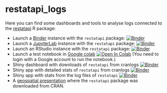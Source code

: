 # restatapi_logs

Here you can find some dashboards and tools to analyse logs connected to the [restatapi](https://eurostat.github.io/restatapi/) R package:

 - Launch a [Binder](https://mybinder.org/) instance with the `restatapi` package: [![Binder](https://mybinder.org/badge_logo.svg)](https://mybinder.org/v2/gh/mmatyi/restatapi_logs/bda9c15e13f4612ebdd9b99a1d2f35f6709b8751)
  - Launch a [JupyterLab](https://jupyterlab.readthedocs.io/) instance with the `restatapi` package: [![Binder](https://mybinder.org/badge_logo.svg)](https://mybinder.org/v2/gh/mmatyi/restatapi_logs/bda9c15e13f4612ebdd9b99a1d2f35f6709b8751?urlpath=lab)
 - Launch an RStudio instance with the `restatapi` package: [![Binder](https://mybinder.org/badge_logo.svg)](https://mybinder.org/v2/gh/mmatyi/restatapi_logs/bda9c15e13f4612ebdd9b99a1d2f35f6709b8751?urlpath=rstudio)
 - Launch a test notebook in [Google colab](https://colab.research.google.com/) [![Open In Colab](https://colab.research.google.com/assets/colab-badge.svg)](https://colab.research.google.com/github/mmatyi/restatapi_logs/blob/master/notebooks/teszt.ipynb) (You need to login with a Google account to run the notebook.)
 - Shiny dashboard with downloads of `restatapi` from cranlogs [![Binder](https://mybinder.org/badge_logo.svg)](http://mybinder.org/v2/gh/mmatyi/restatapi_logs/bda9c15e13f4612ebdd9b99a1d2f35f6709b8751?urlpath=shiny/ShinyApps/cran_stat/)
 - Shiny app with detailed stats of `restatapi` from cranlogs [![Binder](https://mybinder.org/badge_logo.svg)](http://mybinder.org/v2/gh/mmatyi/restatapi_logs/bda9c15e13f4612ebdd9b99a1d2f35f6709b8751?urlpath=shiny/ShinyApps/restatapi/)
 - Shiny app with stats from the log files of `restatapi` [![Binder](https://mybinder.org/badge_logo.svg)](http://mybinder.org/v2/gh/mmatyi/restatapi_logs/bda9c15e13f4612ebdd9b99a1d2f35f6709b8751?urlpath=shiny/ShinyApps/restatapi_logs/)
 - A [geospatial presentation](https://mmatyi.github.io/restatapi_logs/) where the `restatapi` package was downloaded from CRAN.
